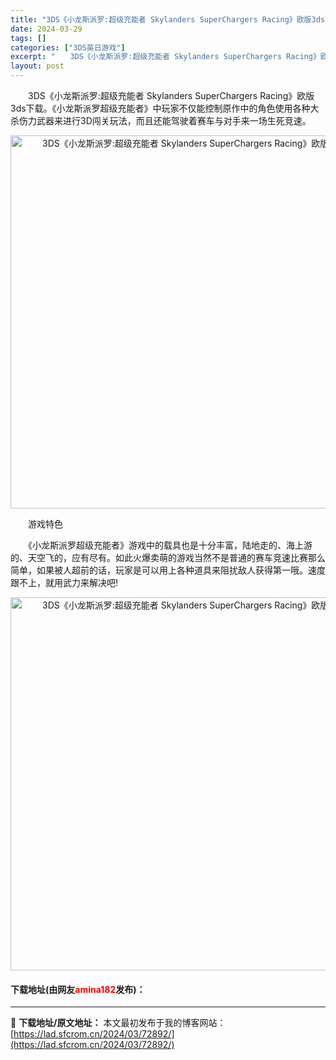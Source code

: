 ```yaml
---
title: "3DS《小龙斯派罗:超级充能者 Skylanders SuperChargers Racing》欧版3ds下载"
date: 2024-03-29
tags: []
categories: ["3DS英日游戏"]
excerpt: "　　3DS《小龙斯派罗:超级充能者 Skylanders SuperChargers Racing》欧版3ds下载。《小龙斯派罗超级充能者》中玩家不仅能控制原作中的角色使用各种大杀伤力武器来进行3D闯关玩法，而且还能驾驶着赛车与对手来一场生死竞速。 　　游戏特色 　　《小龙斯派罗超级充能者》游戏中的&hellip;"
layout: post
---
```


 <p>　　3DS《小龙斯派罗:超级充能者 Skylanders SuperChargers Racing》欧版3ds下载。《小龙斯派罗超级充能者》中玩家不仅能控制原作中的角色使用各种大杀伤力武器来进行3D闯关玩法，而且还能驾驶着赛车与对手来一场生死竞速。</p> <p align="center"><img align="" border="0" src="https://lad.sfcrom.cn/wp-content/uploads/2024/03/20240329_66062ec255536.png" width="597" alt="3DS《小龙斯派罗:超级充能者 Skylanders SuperChargers Racing》欧版3ds下载" /></p> <p>　　游戏特色</p> <p>　　《小龙斯派罗超级充能者》游戏中的载具也是十分丰富，陆地走的、海上游的、天空飞的，应有尽有。如此火爆卖萌的游戏当然不是普通的赛车竞速比赛那么简单，如果被人超前的话，玩家是可以用上各种道具来阻扰敌人获得第一哦。速度跟不上，就用武力来解决吧!</p> <p align="center"><img align="" border="0" src="https://lad.sfcrom.cn/wp-content/uploads/2024/03/20240329_66062ec39e186.png" width="597" alt="3DS《小龙斯派罗:超级充能者 Skylanders SuperChargers Racing》欧版3ds下载" /></p> <p><h4>下载地址(由网友<font color="red">amina182</font>发布)：</h4></p> 

---
📖 **下载地址/原文地址：** 本文最初发布于我的博客网站：[https://lad.sfcrom.cn/2024/03/72892/](https://lad.sfcrom.cn/2024/03/72892/)
